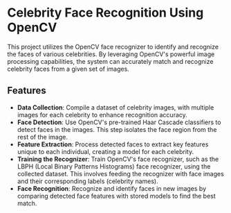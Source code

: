 # Celebrity Face Recognition Using OpenCV

This project utilizes the OpenCV face recognizer to identify and recognize the faces of various celebrities. By leveraging OpenCV's powerful image processing capabilities, the system can accurately match and recognize celebrity faces from a given set of images.

## Features

- **Data Collection**: Compile a dataset of celebrity images, with multiple images for each celebrity to enhance recognition accuracy.
- **Face Detection**: Use OpenCV's pre-trained Haar Cascade classifiers to detect faces in the images. This step isolates the face region from the rest of the image.
- **Feature Extraction**: Process detected faces to extract key features unique to each individual, creating a model for each celebrity.
- **Training the Recognizer**: Train OpenCV's face recognizer, such as the LBPH (Local Binary Patterns Histograms) face recognizer, using the collected dataset. This involves feeding the recognizer with face images and their corresponding labels (celebrity names).
- **Face Recognition**: Recognize and identify faces in new images by comparing detected face features with stored models to find the best match.
